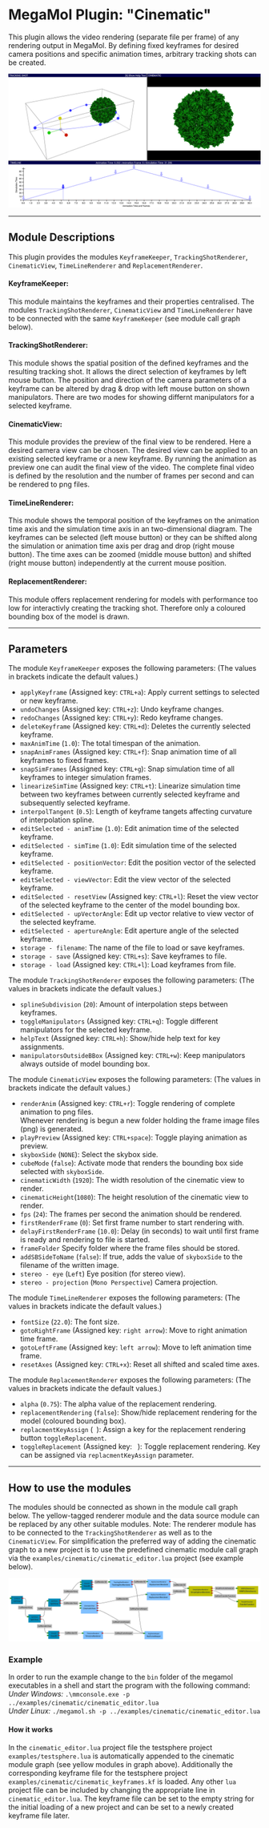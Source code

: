 # MegaMol Plugin: "Cinematic"

This plugin allows the video rendering (separate file per frame) of any rendering output in MegaMol.
By defining fixed keyframes for desired camera positions and specific animation times, arbitrary tracking shots can be created.

![cinematic demo picture](demo.png)

--- 

## Module Descriptions
This plugin provides the modules `KeyframeKeeper`,  `TrackingShotRenderer`, `CinematicView`, `TimeLineRenderer` and `ReplacementRenderer`.

#### KeyframeKeeper:

This module maintains the keyframes and their properties centralised. 
The modules `TrackingShotRenderer`, `CinematicView` and `TimeLineRenderer` have to be connected with the same `KeyframeKeeper` (see module call graph below).

#### TrackingShotRenderer:

This module shows the spatial position of the defined keyframes and the resulting tracking shot. 
It allows the direct selection of keyframes by left mouse button. 
The position and direction of the camera parameters of a keyframe can be altered by drag & drop with left mouse button on shown manipulators.
There are two modes for showing differnt manipulators for a selected keyframe.

#### CinematicView:

This module provides the preview of the final view to be rendered.
Here a desired camera view can be chosen.
The desired view can be applied to an existing selected keyframe or a new keyframe.
By running the animation as preview one can audit the final view of the video.
The complete final video is defined by the resolution and the number of frames per second and can be rendered to png files.

#### TimeLineRenderer:

This module shows the temporal position of the keyframes on the animation time axis and the simulation time axis in an two-dimensional diagram.
The keyframes can be selected (left mouse button) or they can be shifted along the simulation or animation time axis per drag and drop (right mouse button).
The time axes can be zoomed (middle mouse button) and shifted (right mouse button) independently at the current mouse position.

#### ReplacementRenderer:

This module offers replacement rendering for models with performance too low for interactivly creating the tracking shot. 
Therefore only a coloured bounding box of the model is drawn.

--- 

## Parameters

The module `KeyframeKeeper` exposes the following parameters:
(The values in brackets indicate the default values.)

* `applyKeyframe` (Assigned key: `CTRL+a`): Apply current settings to selected or new keyframe.
* `undoChanges` (Assigned key: `CTRL+z`): Undo keyframe changes.
* `redoChanges` (Assigned key: `CTRL+y`): Redo keyframe changes.
* `deleteKeyframe` (Assigned key: `CTRL+d`): Deletes the currently selected keyframe.
* `maxAnimTime` (`1.0`): The total timespan of the animation.
* `snapAnimFrames` (Assigned key: `CTRL+f`): Snap animation time of all keyframes to fixed frames.
* `snapSimFrames` (Assigned key: `CTRL+g`): Snap simulation time of all keyframes to integer simulation frames.
* `linearizeSimTime` (Assigned key: `CTRL+t`): Linearize simulation time between two keyframes between currently selected keyframe and subsequently selected keyframe.
* `interpolTangent` (`0.5`): Length of keyframe tangets affecting curvature of interpolation spline.
* `editSelected - animTime` (`1.0`): Edit animation time of the selected keyframe.
* `editSelected - simTime` (`1.0`): Edit simulation time of the selected keyframe.
* `editSelected - positionVector`: Edit the position vector of the selected keyframe.
* `editSelected - viewVector`: Edit the view vector of the selected keyframe.
* `editSelected - resetView` (Assigned key: `CTRL+l`): Reset the view vector of the selected keyframe to the center of the model bounding box.
* `editSelected - upVectorAngle`:  Edit up vector relative to view vector of the selected keyframe.
* `editSelected - apertureAngle`: Edit aperture angle of the selected keyframe.
* `storage - filename`:  The name of the file to load or save keyframes. 
* `storage - save` (Assigned key: `CTRL+s`): Save keyframes to file.
* `storage - load` (Assigned key: `CTRL+l`): Load keyframes from file.

The module `TrackingShotRenderer` exposes the following parameters:
(The values in brackets indicate the default values.)

* `splineSubdivision` (`20`): Amount of interpolation steps between keyframes.
* `toggleManipulators` (Assigned key: `CTRL+q`): Toggle different manipulators for the selected keyframe.            
* `helpText` (Assigned key: `CTRL+h`): Show/hide help text for key assignments.
* `manipulatorsOutsideBBox` (Assigned key: `CTRL+w`): Keep manipulators always outside of model bounding box.

The module `CinematicView` exposes the following parameters:
(The values in brackets indicate the default values.)

* `renderAnim` (Assigned key: `CTRL+r`): Toggle rendering of complete animation to png files.   
   Whenever rendering is begun a new folder holding the frame image files (png) is generated.
* `playPreview` (Assigned key: `CTRL+space`): Toggle playing animation as preview.
* `skyboxSide` (`NONE`): Select the skybox side.
* `cubeMode` (`false`): Activate mode that renders the bounding box side selected with `skyboxSide`.
* `cinematicWidth` (`1920`): The width resolution of the cinematic view to render.
* `cinematicHeight`(`1080`): The height resolution of the cinematic view to render.
* `fps` (`24`): The frames per second the animation should be rendered.
* `firstRenderFrame` (`0`): Set first frame number to start rendering with.
* `delayFirstRenderFrame` (`10.0`): Delay (in seconds) to wait until first frame is ready and rendering to file is started.
* `frameFolder` Specify folder where the frame files should be stored.
* `addSBSideToName` (`false`): If true, adds the value of `skyboxSide` to the filename of the written image.
* `stereo - eye` (`Left`) Eye position (for stereo view).
* `stereo - projection` (`Mono Perspective`) Camera projection.

The module `TimeLineRenderer` exposes the following parameters:
(The values in brackets indicate the default values.)

* `fontSize` (`22.0`): The font size.
* `gotoRightFrame` (Assigned key: `right arrow`): Move to right animation time frame.
* `gotoLeftFrame` (Assigned key: `left arrow`): Move to left animation time frame.
* `resetAxes` (Assigned key: `CTRL+x`): Reset all shifted and scaled time axes.

The module `ReplacementRenderer` exposes the following parameters:
(The values in brackets indicate the default values.)

* `alpha` (`0.75`): The alpha value of the replacement rendering.
* `replacementRendering` (`false`): Show/hide replacement rendering for the model (coloured bounding box).
* `replacmentKeyAssign` (` `): Assign a key for the replacement rendering button `toggleReplacement`.
* `toggleReplacement` (Assigned key: ` `): Toggle replacement rendering. Key can be assigned via `replacmentKeyAssign` parameter. 
    
---

## How to use the modules

The modules should be connected as shown in the module call graph below. 
The yellow-tagged renderer module and the data source module can be replaced by any other suitable modules. 
Note: The renderer module has to be connected to the `TrackingShotRenderer` as well as to the `CinematicView`.
For simplification the preferred way of adding the cinematic graph to a new project is to use the predefined cinematic module call graph via the `examples/cinematic/cinematic_editor.lua` project (see example below).

![megamol example module call graph](graph.png)

### Example

In order to run the example change to the `bin` folder of the megamol executables in a shell and start the program with the following command:
*Under Windows:* `.\mmconsole.exe -p ../examples/cinematic/cinematic_editor.lua`   
*Under Linux:* `./megamol.sh -p ../examples/cinematic/cinematic_editor.lua`

#### How it works
In the `cinematic_editor.lua` project file the testsphere project `examples/testsphere.lua` is automatically appended to the cinematic module graph (see yellow modules in graph above). 
Additionally the corresponding keyframe file for the testsphere project `examples/cinematic/cinematic_keyframes.kf` is loaded. 
Any other `lua` project file can be included by changing the appropriate line in `cinematic_editor.lua`. 
The keyframe file can be set to the empty string for the initial loading of a new project and can be set to a newly created keyframe file later.
